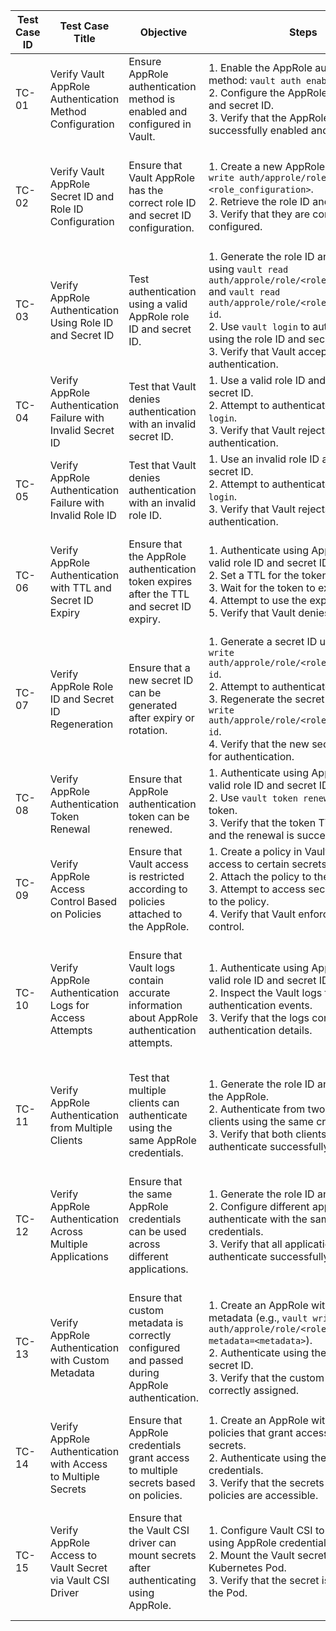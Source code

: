 | **Test Case ID** | **Test Case Title**                                               | **Objective**                                                         | **Steps**                                                                                                                                                           | **Expected Result**                                                                                                                                                                            |
|------------------|-------------------------------------------------------------------|-----------------------------------------------------------------------|-------------------------------------------------------------------------------------------------------------------------------------------------------------------|---------------------------------------------------------------------------------------------------------------------------------------------------------------------------------------------|
| TC-01            | Verify Vault AppRole Authentication Method Configuration           | Ensure AppRole authentication method is enabled and configured in Vault. | 1. Enable the AppRole authentication method: `vault auth enable approle`.<br>2. Configure the AppRole with a role ID and secret ID.<br>3. Verify that the AppRole method is successfully enabled and configured. | AppRole authentication should be enabled and configured correctly in Vault. |
| TC-02            | Verify Vault AppRole Secret ID and Role ID Configuration           | Ensure that Vault AppRole has the correct role ID and secret ID configuration. | 1. Create a new AppRole with `vault write auth/approle/role/<role_name> <role_configuration>`.<br>2. Retrieve the role ID and secret ID.<br>3. Verify that they are correctly configured. | Role ID and secret ID should be generated and configured correctly for the AppRole. |
| TC-03            | Verify AppRole Authentication Using Role ID and Secret ID         | Test authentication using a valid AppRole role ID and secret ID.       | 1. Generate the role ID and secret ID using `vault read auth/approle/role/<role_name>/role-id` and `vault read auth/approle/role/<role_name>/secret-id`.<br>2. Use `vault login` to authenticate using the role ID and secret ID.<br>3. Verify that Vault accepts the authentication. | Vault should authenticate successfully using the AppRole's role ID and secret ID. |
| TC-04            | Verify AppRole Authentication Failure with Invalid Secret ID     | Test that Vault denies authentication with an invalid secret ID.      | 1. Use a valid role ID and an invalid secret ID.<br>2. Attempt to authenticate with `vault login`.<br>3. Verify that Vault rejects the authentication. | Vault should reject authentication with an invalid secret ID. |
| TC-05            | Verify AppRole Authentication Failure with Invalid Role ID       | Test that Vault denies authentication with an invalid role ID.        | 1. Use an invalid role ID and a valid secret ID.<br>2. Attempt to authenticate with `vault login`.<br>3. Verify that Vault rejects the authentication. | Vault should reject authentication with an invalid role ID. |
| TC-06            | Verify AppRole Authentication with TTL and Secret ID Expiry      | Ensure that the AppRole authentication token expires after the TTL and secret ID expiry. | 1. Authenticate using AppRole with a valid role ID and secret ID.<br>2. Set a TTL for the token.<br>3. Wait for the token to expire.<br>4. Attempt to use the expired token.<br>5. Verify that Vault denies access. | The token should expire after the TTL and secret ID expiry, and Vault should deny access after expiry. |
| TC-07            | Verify AppRole Role ID and Secret ID Regeneration                | Ensure that a new secret ID can be generated after expiry or rotation. | 1. Generate a secret ID using `vault write auth/approle/role/<role_name>/secret-id`.<br>2. Attempt to authenticate.<br>3. Regenerate the secret ID using `vault write auth/approle/role/<role_name>/secret-id`.<br>4. Verify that the new secret ID is valid for authentication. | Vault should regenerate a new secret ID, and authentication should be successful using the new secret ID. |
| TC-08            | Verify AppRole Authentication Token Renewal                     | Ensure that AppRole authentication token can be renewed.             | 1. Authenticate using AppRole with valid role ID and secret ID.<br>2. Use `vault token renew` to renew the token.<br>3. Verify that the token TTL is extended and the renewal is successful. | The token should be renewed, and its TTL should be extended successfully. |
| TC-09            | Verify AppRole Access Control Based on Policies                  | Ensure that Vault access is restricted according to policies attached to the AppRole. | 1. Create a policy in Vault that restricts access to certain secrets.<br>2. Attach the policy to the AppRole.<br>3. Attempt to access secrets according to the policy.<br>4. Verify that Vault enforces the access control. | Vault should enforce the policies and restrict access to secrets as specified. |
| TC-10            | Verify AppRole Authentication Logs for Access Attempts          | Ensure that Vault logs contain accurate information about AppRole authentication attempts. | 1. Authenticate using AppRole with valid role ID and secret ID.<br>2. Inspect the Vault logs for authentication events.<br>3. Verify that the logs contain accurate authentication details. | Vault logs should contain accurate details of the AppRole authentication attempts, including the role ID. |
| TC-11            | Verify AppRole Authentication from Multiple Clients             | Test that multiple clients can authenticate using the same AppRole credentials. | 1. Generate the role ID and secret ID for the AppRole.<br>2. Authenticate from two different clients using the same credentials.<br>3. Verify that both clients can authenticate successfully. | Both clients should authenticate successfully using the same AppRole credentials. |
| TC-12            | Verify AppRole Authentication Across Multiple Applications      | Ensure that the same AppRole credentials can be used across different applications. | 1. Generate the role ID and secret ID.<br>2. Configure different applications to authenticate with the same AppRole credentials.<br>3. Verify that all applications can authenticate successfully. | All applications should be able to authenticate using the same AppRole credentials. |
| TC-13            | Verify AppRole Authentication with Custom Metadata               | Ensure that custom metadata is correctly configured and passed during AppRole authentication. | 1. Create an AppRole with custom metadata (e.g., `vault write auth/approle/role/<role_name> metadata=<metadata>`).<br>2. Authenticate using the role ID and secret ID.<br>3. Verify that the custom metadata is correctly assigned. | Custom metadata should be correctly passed during the authentication process and visible in the role details. |
| TC-14            | Verify AppRole Authentication with Access to Multiple Secrets  | Ensure that AppRole credentials grant access to multiple secrets based on policies. | 1. Create an AppRole with multiple policies that grant access to different secrets.<br>2. Authenticate using the AppRole credentials.<br>3. Verify that the secrets defined in the policies are accessible. | The AppRole should grant access to all secrets as defined in the attached policies. |
| TC-15            | Verify AppRole Access to Vault Secret via Vault CSI Driver      | Ensure that the Vault CSI driver can mount secrets after authenticating using AppRole. | 1. Configure Vault CSI to authenticate using AppRole credentials.<br>2. Mount the Vault secret into a Kubernetes Pod.<br>3. Verify that the secret is available in the Pod. | The secret should be available in the Pod after successful authentication using AppRole credentials. |
